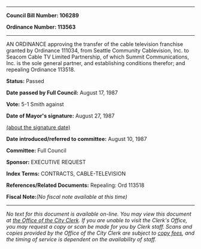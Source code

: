 

********

**Council Bill Number: 106289**
   
**Ordinance Number: 113563**
********

 AN ORDINANCE approving the transfer of the cable television franchise granted by Ordinance 111034, from Seattle Community Cablevision, Inc. to Seacom Cable TV Limited Partnership, of which Summit Communications, Inc. is the sole general partner, and establishing conditions therefor; and repealing Ordinance 113518.

**Status:** Passed
   
**Date passed by Full Council:** August 17, 1987
   
**Vote:** 5-1 Smith against
   
**Date of Mayor's signature:** August 27, 1987
   
[(about the signature date)](/~public/approvaldate.htm)
   
   
   
**Date introduced/referred to committee:** August 10, 1987
   
**Committee:** Full Council
   
**Sponsor:** EXECUTIVE REQUEST
   
   
**Index Terms:** CONTRACTS, CABLE-TELEVISION

**References/Related Documents:** Repealing: Ord 113518

**Fiscal Note:**_(No fiscal note available at this time)_
********

_No text for this document is available on-line. You may view this document at [the Office of the City Clerk](http://www.seattle.gov/leg/clerk/contactUs.htm). If you are unable to visit the Clerk's Office, you may request a copy or scan be made for you by Clerk staff. Scans and copies provided by the Office of the City Clerk are subject to [copy fees](http://clerk.seattle.gov/~public/clerkfees.htm), and the timing of service is dependent on the availability of staff._


